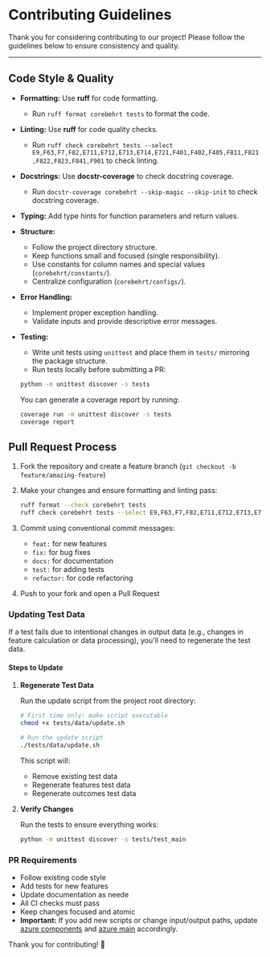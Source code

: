 # Contributing Guidelines

Thank you for considering contributing to our project! Please follow the guidelines below to ensure consistency and quality.

---

## Code Style & Quality

- **Formatting:** Use **ruff** for code formatting.
  - Run `ruff format corebehrt tests` to format the code.
- **Linting:** Use **ruff** for code quality checks.
  - Run `ruff check corebehrt tests --select E9,F63,F7,F82,E711,E712,E713,E714,E721,F401,F402,F405,F811,F821,F822,F823,F841,F901` to check linting.
- **Docstrings:** Use **docstr-coverage** to check docstring coverage.
  - Run `docstr-coverage corebehrt --skip-magic --skip-init` to check docstring coverage.
- **Typing:** Add type hints for function parameters and return values.
- **Structure:**  
  - Follow the project directory structure.  
  - Keep functions small and focused (single responsibility).  
  - Use constants for column names and special values (`corebehrt/constants/`).  
  - Centralize configuration (`corebehrt/configs/`).  
- **Error Handling:**  
  - Implement proper exception handling.  
  - Validate inputs and provide descriptive error messages.  
- **Testing:**  
  - Write unit tests using `unittest` and place them in `tests/` mirroring the package structure.  
  - Run tests locally before submitting a PR:

  ```bash
  python -m unittest discover -s tests
  ```

   You can generate a coverage report by running:

   ```bash
   coverage run -m unittest discover -s tests
   coverage report
   ```

## Pull Request Process

1. Fork the repository and create a feature branch (`git checkout -b feature/amazing-feature`)
2. Make your changes and ensure formatting and linting pass:

   ```bash
   ruff format --check corebehrt tests
   ruff check corebehrt tests --select E9,F63,F7,F82,E711,E712,E713,E714,E721,F401,F402,F405,F811,F821,F822,F823,F841,F901
   ```

3. Commit using conventional commit messages:
   - `feat:` for new features
   - `fix:` for bug fixes
   - `docs:` for documentation
   - `test:` for adding tests
   - `refactor:` for code refactoring

4. Push to your fork and open a Pull Request

### Updating Test Data

If a test fails due to intentional changes in output data (e.g., changes in feature calculation or data processing), you'll need to regenerate the test data.

#### Steps to Update

1. **Regenerate Test Data**

   Run the update script from the project root directory:

   ```bash
   # First time only: make script executable
   chmod +x tests/data/update.sh

   # Run the update script
   ./tests/data/update.sh
   ```

   This script will:
   - Remove existing test data
   - Regenerate features test data
   - Regenerate outcomes test data

2. **Verify Changes**

   Run the tests to ensure everything works:

   ```bash
   python -m unittest discover -s tests/test_main
   ```

### PR Requirements

- Follow existing code style
- Add tests for new features
- Update documentation as neede
- All CI checks must pass
- Keep changes focused and atomic
- **Important:** If you add new scripts or change input/output paths, update [azure components](corebehrt/azure/components) and [azure main](corebehrt/azure/__main__.py) accordingly.

Thank you for contributing! 🚀
